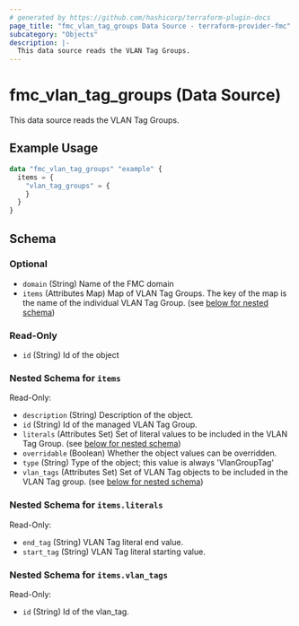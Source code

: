 ```yaml
---
# generated by https://github.com/hashicorp/terraform-plugin-docs
page_title: "fmc_vlan_tag_groups Data Source - terraform-provider-fmc"
subcategory: "Objects"
description: |-
  This data source reads the VLAN Tag Groups.
---
```


# fmc_vlan_tag_groups (Data Source)

This data source reads the VLAN Tag Groups.

## Example Usage

```terraform
data "fmc_vlan_tag_groups" "example" {
  items = {
    "vlan_tag_groups" = {
    }
  }
}
```

<!-- schema generated by tfplugindocs -->
## Schema

### Optional

- `domain` (String) Name of the FMC domain
- `items` (Attributes Map) Map of VLAN Tag Groups. The key of the map is the name of the individual VLAN Tag Group. (see [below for nested schema](#nestedatt--items))

### Read-Only

- `id` (String) Id of the object

<a id="nestedatt--items"></a>
### Nested Schema for `items`

Read-Only:

- `description` (String) Description of the object.
- `id` (String) Id of the managed VLAN Tag Group.
- `literals` (Attributes Set) Set of literal values to be included in the VLAN Tag Group. (see [below for nested schema](#nestedatt--items--literals))
- `overridable` (Boolean) Whether the object values can be overridden.
- `type` (String) Type of the object; this value is always 'VlanGroupTag'
- `vlan_tags` (Attributes Set) Set of VLAN Tag objects to be included in the VLAN Tag group. (see [below for nested schema](#nestedatt--items--vlan_tags))

<a id="nestedatt--items--literals"></a>
### Nested Schema for `items.literals`

Read-Only:

- `end_tag` (String) VLAN Tag literal end value.
- `start_tag` (String) VLAN Tag literal starting value.


<a id="nestedatt--items--vlan_tags"></a>
### Nested Schema for `items.vlan_tags`

Read-Only:

- `id` (String) Id of the vlan_tag.

